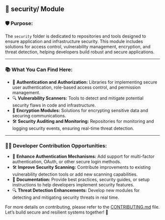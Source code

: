 ## 🔐 **security/** Module

### 🛡️ **Purpose:**
The `security` folder is dedicated to repositories and tools designed to ensure application and infrastructure security. This module includes solutions for access control, vulnerability management, encryption, and threat detection, helping developers build robust and secure applications.

---

### 📚 **What You Can Find Here:**
- 🔑 **Authentication and Authorization:** Libraries for implementing secure user authentication, role-based access control, and permission management.
- 🔍 **Vulnerability Scanners:** Tools to detect and mitigate potential security flaws in code and infrastructure.
- 🔐 **Encryption Modules:** Solutions for encrypting sensitive data and securing communications.
- 🛠 **Security Auditing and Monitoring:** Repositories for monitoring and logging security events, ensuring real-time threat detection.

---

### 👨‍💻 **Developer Contribution Opportunities:**
- 🚀 **Enhance Authentication Mechanisms:** Add support for multi-factor authentication, OAuth, or other secure login methods.
- 🛠 **Improve Security Scanning:** Contribute improvements to existing vulnerability detection tools or add new scanning capabilities.
- 📖 **Documentation:** Provide best practices, security guides, or setup instructions to help developers implement security features.
- 🔍 **Threat Detection Enhancements:** Develop new modules for detecting and mitigating security threats in real time.

For more details on contributing, please refer to the [CONTRIBUTING.md](../CONTRIBUTING.md) file. Let’s build secure and resilient systems together! 🌟
